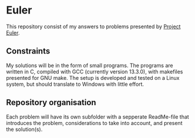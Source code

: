 # Euler
This repository consist of my answers to problems presented by [Project Euler](https://projecteuler.net/).

## Constraints
My solutions will be in the form of small programs. The programs are written in C, compiled with GCC (currently version 13.3.0), with makefiles presented for GNU make. The setup is developed and tested on a Linux system, but should translate to Windows with little effort.

## Repository organisation
Each problem will have its own subfolder with a sepperate ReadMe-file that introduces the problem, considerations to take into account, and present the solution(s).
